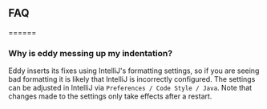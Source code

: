 ## FAQ
======

### Why is eddy messing up my indentation?

Eddy inserts its fixes using IntelliJ's formatting settings, so if you are
seeing bad formatting it is likely that IntelliJ is incorrectly configured.
The settings can be adjusted in IntelliJ via `Preferences / Code Style / Java`. 
Note that changes made to the settings only take effects after a restart.
